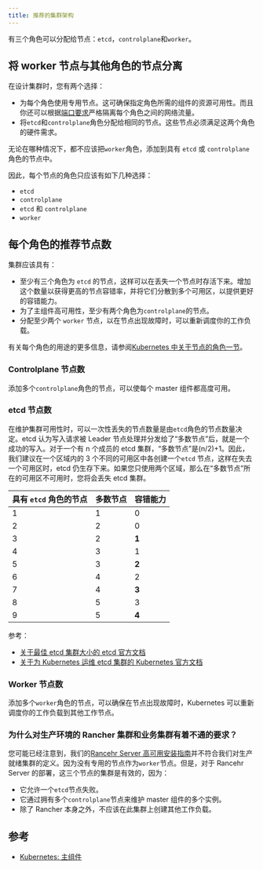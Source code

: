 ```yaml
---
title: 推荐的集群架构
---
```


有三个角色可以分配给节点：`etcd`，`controlplane`和`worker`。

## 将 worker 节点与其他角色的节点分离

在设计集群时，您有两个选择：

- 为每个角色使用专用节点。这可确保指定角色所需的组件的资源可用性。而且你还可以根据[端口要求](/docs/cluster-provisioning/node-requirements/_index)严格隔离每个角色之间的网络流量。
- 将`etcd`和`controlplane`角色分配给相同的节点。这些节点必须满足这两个角色的硬件需求。

无论在哪种情况下，都不应该把`worker`角色，添加到具有 `etcd` 或 `controlplane` 角色的节点中。

因此，每个节点的角色只应该有如下几种选择：

- `etcd`
- `controlplane`
- `etcd` 和 `controlplane`
- `worker`

## 每个角色的推荐节点数

集群应该具有：

- 至少有三个角色为 `etcd` 的节点，这样可以在丢失一个节点时存活下来。增加这个数量以获得更高的节点容错率，并将它们分散到多个可用区，以提供更好的容错能力。
- 为了主组件高可用性，至少有两个角色为`controlplane`的节点。
- 分配至少两个 `worker` 节点，以在节点出现故障时，可以重新调度你的工作负载。

有关每个角色的用途的更多信息，请参阅[Kubernetes 中关于节点的角色一节](/docs/cluster-provisioning/production/nodes-and-roles/_index)。

### Controlplane 节点数

添加多个`controlplane`角色的节点，可以使每个 master 组件都高度可用。

### etcd 节点数

在维护集群可用性时，可以一次性丢失的节点数量是由`etcd`角色的节点数量决定。etcd 认为写入请求被 Leader 节点处理并分发给了“多数节点”后，就是一个成功的写入。对于一个有 n 个成员的 etcd 集群，“多数节点”是(n/2)+1。因此，我们建议在一个区域内的 3 个不同的可用区中各创建一个`etcd` 节点，这样在失去一个可用区时，etcd 仍生存下来。如果您只使用两个区域，那么在“多数节点”所在的可用区不可用时，您将会丢失 etcd 集群。

| 具有 `etcd` 角色的节点 | 多数节点 | 容错能力 |
| ---------------------- | -------- | -------- |
| 1                      | 1        | 0        |
| 2                      | 2        | 0        |
| 3                      | 2        | **1**    |
| 4                      | 3        | 1        |
| 5                      | 3        | **2**    |
| 6                      | 4        | 2        |
| 7                      | 4        | **3**    |
| 8                      | 5        | 3        |
| 9                      | 5        | **4**    |

参考：

- [关于最佳 etcd 集群大小的 etcd 官方文档](https://etcd.io/docs/v3.4.0/faq/#what-is-failure-tolerance)
- [关于为 Kubernetes 运维 etcd 集群的 Kubernetes 官方文档](https://kubernetes.io/docs/tasks/administer-cluster/configure-upgrade-etcd/)

### Worker 节点数

添加多个`worker`角色的节点，可以确保在节点出现故障时，Kubernetes 可以重新调度你的工作负载到其他工作节点。

### 为什么对生产环境的 Rancher 集群和业务集群有着不通的要求？

您可能已经注意到，我们的[Rancehr Server 高可用安装指南](/docs/installation/k8s-install/_index)并不符合我们对生产就绪集群的定义。因为没有专用的节点作为`worker`节点。但是，对于 Rancehr Server 的部署，这三个节点的集群是有效的，因为：

- 它允许一个`etcd`节点失败。
- 它通过拥有多个`controlplane`节点来维护 master 组件的多个实例。
- 除了 Rancher 本身之外，不应该在此集群上创建其他工作负载。

## 参考

- [Kubernetes: 主组件](https://kubernetes.io/docs/concepts/overview/components/#master-components)
